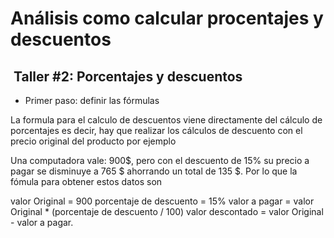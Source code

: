# Análisis como calcular procentajes y descuentos

##  Taller #2: Porcentajes y descuentos

- Primer paso: definir las fórmulas

La formula para el calculo de descuentos viene directamente del cálculo de porcentajes es decir, hay que realizar los cálculos de descuento con el precio original del producto por ejemplo

Una computadora vale: 900$, pero con el descuento de 15% su precio a pagar se disminuye a 765 $ ahorrando un total de 135 $. 
Por lo que la fómula para obtener estos datos son

valor Original = 900
porcentaje de descuento = 15%
valor a pagar = valor Original * (porcentaje de descuento / 100)
valor descontado = valor Original - valor a pagar.

